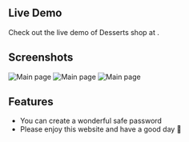 ## Live Demo
Check out the live demo of Desserts shop at .

## Screenshots
![Main page](https://imgur.com/YE3gzNq.png)
![Main page](https://imgur.com/V928PG7.png)
![Main page](https://imgur.com/q6dQyiz.png)

## Features

- You can create a wonderful safe password
- Please enjoy this website and have a good day 🌼
